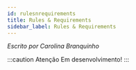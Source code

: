 ```yaml
---
id: rulesnrequirements
title: Rules & Requirements
sidebar_label: Rules & Requirements
---
```


*Escrito por Carolina Branquinho*

:::caution Atenção
Em desenvolvimento!
:::
